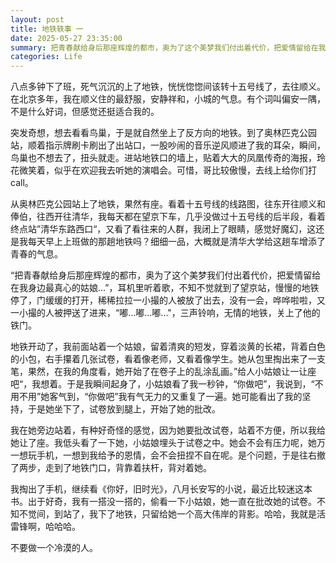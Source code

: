 ```yaml
---
layout: post
title: 地铁轶事 一 
date: 2025-05-27 23:35:00
summary: 把青春献给身后那座辉煌的都市，奥为了这个美梦我们付出着代价，把爱情留给在我身边最真心的姑娘...
categories: Life
---
```


八点多钟下了班，死气沉沉的上了地铁，恍恍惚惚间该转十五号线了，去往顺义。在北京多年，我在顺义住的最舒服，安静祥和，小城的气息。有个词叫偏安一隅，不是什么好词，但感觉还挺适合我的。

突发奇想，想去看看鸟巢，于是就自然坐上了反方向的地铁。到了奥林匹克公园站，顺着指示牌刷卡刷出了出站口，一股吵闹的音乐逆风顺进了我的耳朵，瞬间，鸟巢也不想去了，扭头就走。进站地铁口的墙上，贴着大大的凤凰传奇的海报，玲花微笑着，似乎在欢迎我去听她的演唱会。可惜，哥比较傲慢，去线上给你们打call。

从奥林匹克公园站上了地铁，果然有座。看着十五号线的线路图，往东开往顺义和俸伯，往西开往清华，我每天都在望京下车，几乎没做过十五号线的后半段，看着终点站”清华东路西口“，又看了看往来的人群，我闭上了眼睛，感觉好魔幻，这还是我每天早上上班做的那趟地铁吗？细细一品，大概就是清华大学给这趟车增添了青春的气息。

“把青春献给身后那座辉煌的都市，奥为了这个美梦我们付出着代价，把爱情留给在我身边最真心的姑娘...”，耳机里听着歌，不知不觉就到了望京站，慢慢的地铁停了，门缓缓的打开，稀稀拉拉一小撮的人被放了出去，没有一会，哗哗啦啦，又一小撮的人被押送了进来，“嘟...嘟...嘟..."，三声铃响，无情的地铁，关上了他的铁门。

地铁开动了，我前面站着一个姑娘，留着清爽的短发，穿着淡黄的长裙，背着白色的小包，右手攥着几张试卷，看着像老师，又看着像学生。她从包里掏出来了一支笔，果然，在我的角度看，她开始了在卷子上的乱涂乱画。”给人小姑娘让一让座吧“，我想着。于是我瞬间起身了，小姑娘看了我一秒钟，“你做吧”，我说到，“不用不用”她客气到，“你做吧”我有气无力的又重复了一遍。她可能看出了我的坚持，于是她坐下了，试卷放到腿上，开始了她的批改。

我在她旁边站着，有种好奇怪的感觉，因为她要批改试卷，站着不方便，所以我给她让了座。我低头看了一下她，小姑娘埋头于试卷之中。她会不会有压力呢，她万一想玩手机，一想到我给予的恩情，会不会扭捏不自在呢。是个问题，于是往右撤了两步，走到了地铁门口，背靠着扶杆，背对着她。

我掏出了手机，继续看《你好，旧时光》，八月长安写的小说，最近比较迷这本书。出于好奇，我有一搭没一搭的，偷看一下小姑娘，她一直在批改她的试卷。不知不觉间，到站了，我下了地铁，只留给她一个高大伟岸的背影。哈哈，我就是活雷锋啊，哈哈哈。

不要做一个冷漠的人。
